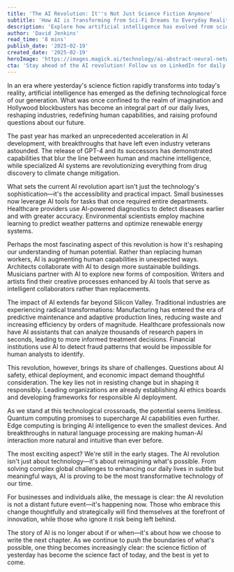 ```yaml
---
title: 'The AI Revolution: It''s Not Just Science Fiction Anymore'
subtitle: 'How AI is Transforming from Sci-Fi Dreams to Everyday Reality'
description: 'Explore how artificial intelligence has evolved from science fiction fantasy to a transformative force reshaping industries, augmenting human capabilities, and solving real-world challenges. Discover the latest breakthroughs and what they mean for our future.'
author: 'David Jenkins'
read_time: '8 mins'
publish_date: '2025-02-19'
created_date: '2025-02-19'
heroImage: 'https://images.magick.ai/technology/ai-abstract-neural-network-visualization.jpg'
cta: 'Stay ahead of the AI revolution! Follow us on LinkedIn for daily insights into the latest technological breakthroughs and expert analysis of AI''s impact on industry and society.'
---
```


In an era where yesterday's science fiction rapidly transforms into today's reality, artificial intelligence has emerged as the defining technological force of our generation. What was once confined to the realm of imagination and Hollywood blockbusters has become an integral part of our daily lives, reshaping industries, redefining human capabilities, and raising profound questions about our future.

The past year has marked an unprecedented acceleration in AI development, with breakthroughs that have left even industry veterans astounded. The release of GPT-4 and its successors has demonstrated capabilities that blur the line between human and machine intelligence, while specialized AI systems are revolutionizing everything from drug discovery to climate change mitigation.

What sets the current AI revolution apart isn't just the technology's sophistication—it's the accessibility and practical impact. Small businesses now leverage AI tools for tasks that once required entire departments. Healthcare providers use AI-powered diagnostics to detect diseases earlier and with greater accuracy. Environmental scientists employ machine learning to predict weather patterns and optimize renewable energy systems.

Perhaps the most fascinating aspect of this revolution is how it's reshaping our understanding of human potential. Rather than replacing human workers, AI is augmenting human capabilities in unexpected ways. Architects collaborate with AI to design more sustainable buildings. Musicians partner with AI to explore new forms of composition. Writers and artists find their creative processes enhanced by AI tools that serve as intelligent collaborators rather than replacements.

The impact of AI extends far beyond Silicon Valley. Traditional industries are experiencing radical transformations: Manufacturing has entered the era of predictive maintenance and adaptive production lines, reducing waste and increasing efficiency by orders of magnitude. Healthcare professionals now have AI assistants that can analyze thousands of research papers in seconds, leading to more informed treatment decisions. Financial institutions use AI to detect fraud patterns that would be impossible for human analysts to identify.

This revolution, however, brings its share of challenges. Questions about AI safety, ethical deployment, and economic impact demand thoughtful consideration. The key lies not in resisting change but in shaping it responsibly. Leading organizations are already establishing AI ethics boards and developing frameworks for responsible AI deployment.

As we stand at this technological crossroads, the potential seems limitless. Quantum computing promises to supercharge AI capabilities even further. Edge computing is bringing AI intelligence to even the smallest devices. And breakthroughs in natural language processing are making human-AI interaction more natural and intuitive than ever before.

The most exciting aspect? We're still in the early stages. The AI revolution isn't just about technology—it's about reimagining what's possible. From solving complex global challenges to enhancing our daily lives in subtle but meaningful ways, AI is proving to be the most transformative technology of our time.

For businesses and individuals alike, the message is clear: the AI revolution is not a distant future event—it's happening now. Those who embrace this change thoughtfully and strategically will find themselves at the forefront of innovation, while those who ignore it risk being left behind.

The story of AI is no longer about if or when—it's about how we choose to write the next chapter. As we continue to push the boundaries of what's possible, one thing becomes increasingly clear: the science fiction of yesterday has become the science fact of today, and the best is yet to come.